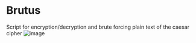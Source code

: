 # Brutus
Script for encryption/decryption and brute forcing plain text of the caesar cipher
![image](https://user-images.githubusercontent.com/99981781/160380952-3780badf-74c4-457b-99bc-0fc237380a85.png)

